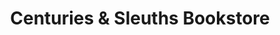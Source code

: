 ---
title: "Centuries & Sleuths Bookstore"
url: /forest-park/centuries-and-sleuths-bookstore/
shop: books
---